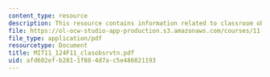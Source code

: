 ```yaml
---
content_type: resource
description: This resource contains information related to classroom observations.
file: https://ol-ocw-studio-app-production.s3.amazonaws.com/courses/11-124-introduction-to-education-looking-forward-and-looking-back-on-education-fall-2011/afd602efb2811f884d7ac5e486021193_MIT11_124F11_clasobsrvtn.pdf
file_type: application/pdf
resourcetype: Document
title: MIT11_124F11_clasobsrvtn.pdf
uid: afd602ef-b281-1f88-4d7a-c5e486021193
---
```

